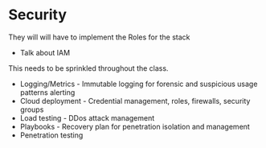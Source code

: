 # Security

They will will have to implement the Roles for the stack

- Talk about IAM

This needs to be sprinkled throughout the class.

- Logging/Metrics - Immutable logging for forensic and suspicious usage patterns alerting
- Cloud deployment - Credential management, roles, firewalls, security groups
- Load testing - DDos attack management
- Playbooks - Recovery plan for penetration isolation and management
- Penetration testing
